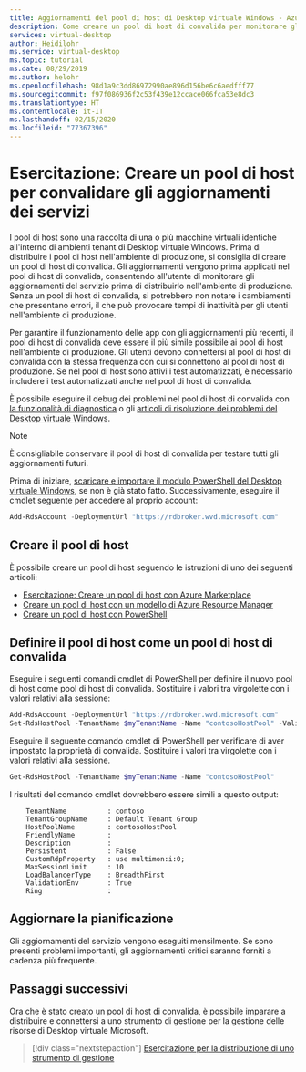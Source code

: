 ```yaml
---
title: Aggiornamenti del pool di host di Desktop virtuale Windows - Azure
description: Come creare un pool di host di convalida per monitorare gli aggiornamenti del servizio prima di implementare gli aggiornamenti in produzione.
services: virtual-desktop
author: Heidilohr
ms.service: virtual-desktop
ms.topic: tutorial
ms.date: 08/29/2019
ms.author: helohr
ms.openlocfilehash: 98d1a9c3dd86972990ae896d156be6c6aedfff77
ms.sourcegitcommit: f97f086936f2c53f439e12ccace066fca53e8dc3
ms.translationtype: HT
ms.contentlocale: it-IT
ms.lasthandoff: 02/15/2020
ms.locfileid: "77367396"
---
```

# <a name="tutorial-create-a-host-pool-to-validate-service-updates"></a>Esercitazione: Creare un pool di host per convalidare gli aggiornamenti dei servizi

I pool di host sono una raccolta di una o più macchine virtuali identiche all'interno di ambienti tenant di Desktop virtuale Windows. Prima di distribuire i pool di host nell'ambiente di produzione, si consiglia di creare un pool di host di convalida. Gli aggiornamenti vengono prima applicati nel pool di host di convalida, consentendo all'utente di monitorare gli aggiornamenti del servizio prima di distribuirlo nell'ambiente di produzione. Senza un pool di host di convalida, si potrebbero non notare i cambiamenti che presentano errori, il che può provocare tempi di inattività per gli utenti nell'ambiente di produzione.

Per garantire il funzionamento delle app con gli aggiornamenti più recenti, il pool di host di convalida deve essere il più simile possibile ai pool di host nell'ambiente di produzione. Gli utenti devono connettersi al pool di host di convalida con la stessa frequenza con cui si connettono al pool di host di produzione. Se nel pool di host sono attivi i test automatizzati, è necessario includere i test automatizzati anche nel pool di host di convalida.

È possibile eseguire il debug dei problemi nel pool di host di convalida con [la funzionalità di diagnostica](diagnostics-role-service.md) o gli [articoli di risoluzione dei problemi del Desktop virtuale Windows](troubleshoot-set-up-overview.md).

>[!NOTE]
> È consigliabile conservare il pool di host di convalida per testare tutti gli aggiornamenti futuri.

Prima di iniziare, [scaricare e importare il modulo PowerShell del Desktop virtuale Windows](/powershell/windows-virtual-desktop/overview/), se non è già stato fatto. Successivamente, eseguire il cmdlet seguente per accedere al proprio account:

```powershell
Add-RdsAccount -DeploymentUrl "https://rdbroker.wvd.microsoft.com"
```

## <a name="create-your-host-pool"></a>Creare il pool di host

È possibile creare un pool di host seguendo le istruzioni di uno dei seguenti articoli:
- [Esercitazione: Creare un pool di host con Azure Marketplace](create-host-pools-azure-marketplace.md)
- [Creare un pool di host con un modello di Azure Resource Manager](create-host-pools-arm-template.md)
- [Creare un pool di host con PowerShell](create-host-pools-powershell.md)

## <a name="define-your-host-pool-as-a-validation-host-pool"></a>Definire il pool di host come un pool di host di convalida

Eseguire i seguenti comandi cmdlet di PowerShell per definire il nuovo pool di host come pool di host di convalida. Sostituire i valori tra virgolette con i valori relativi alla sessione:

```powershell
Add-RdsAccount -DeploymentUrl "https://rdbroker.wvd.microsoft.com"
Set-RdsHostPool -TenantName $myTenantName -Name "contosoHostPool" -ValidationEnv $true
```

Eseguire il seguente comando cmdlet di PowerShell per verificare di aver impostato la proprietà di convalida. Sostituire i valori tra virgolette con i valori relativi alla sessione.

```powershell
Get-RdsHostPool -TenantName $myTenantName -Name "contosoHostPool"
```

I risultati del comando cmdlet dovrebbero essere simili a questo output:

```
    TenantName          : contoso 
    TenantGroupName     : Default Tenant Group
    HostPoolName        : contosoHostPool
    FriendlyName        :
    Description         :
    Persistent          : False 
    CustomRdpProperty   : use multimon:i:0;
    MaxSessionLimit     : 10
    LoadBalancerType    : BreadthFirst
    ValidationEnv       : True
    Ring                :
```

## <a name="update-schedule"></a>Aggiornare la pianificazione

Gli aggiornamenti del servizio vengono eseguiti mensilmente. Se sono presenti problemi importanti, gli aggiornamenti critici saranno forniti a cadenza più frequente.

## <a name="next-steps"></a>Passaggi successivi

Ora che è stato creato un pool di host di convalida, è possibile imparare a distribuire e connettersi a uno strumento di gestione per la gestione delle risorse di Desktop virtuale Microsoft.

> [!div class="nextstepaction"]
> [Esercitazione per la distribuzione di uno strumento di gestione](./manage-resources-using-ui.md)
